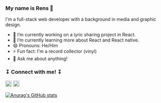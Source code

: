 ### My name is Rens 🤗

I'm a full-stack web developer with a background in media and graphic design.

- 🔭  I’m currently working on a lyric sharing project in React.
- 🌱  I’m currently learning more about React and React native.
- 😄  Pronouns: He/Him
- ⚡  Fun fact: I'm a record collector (vinyl)
- 💬  Ask me about anything! 


###  ↧ Connect with me! ↧ 

<a href="https://www.linkedin.com/in/rensp/"><img width="20px" height="20px" src="https://upload.wikimedia.org/wikipedia/commons/thumb/c/c9/Linkedin.svg/1200px-Linkedin.svg.png"></a> <a href="https://www.last.fm/user/renspennings"><img width="20px" height="20px" src="https://images1.wikia.nocookie.net/__cb20130411230810/logopedia/images/1/1d/Last_fm_logo.png"></a>

[![Anurag's GitHub stats](https://github-readme-stats.vercel.app/api?username=Renszit&count_private=true&theme=cobalt)](https://github.com/anuraghazra/github-readme-stats)


